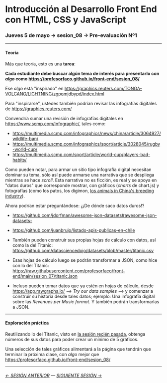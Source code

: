 # Introducción al Desarrollo Front End con HTML, CSS y JavaScript

### Jueves 5 de mayo → sesion_08 → Pre-evaluación Nº1

- - - - - - - - 

#### Teoría

Más que teoría, esto es una **tarea**: 

**Cada estudiante debe buscar algún tema de interés para presentarlo con *algo* como https://profesorfaco.github.io/front-end/sesion_08/**

Ese *algo* está "inspirado" en https://graphics.reuters.com/TONGA-VOLCANO/LIGHTNING/zgpomjdbypd/index.html

Para "inspirarse", ustedes también podrían revisar las infografías digitales de https://graphics.reuters.com/

Convendría sumar una revisión de infografías digitales en https://www.scmp.com/infographic/, tales como: 

- https://multimedia.scmp.com/infographics/news/china/article/3064927/wildlife-ban/
- https://multimedia.scmp.com/infographics/sport/article/3028045/rugby-world-cup/
- https://multimedia.scmp.com/sport/article/world-cup/players-bad-habits/

Como pueden notar, para armar un sitio tipo infografía digital necesitan dominar su tema, sólo así puede armarse una narrativa que se despliega mientras se hace *scroll*. Esta narrativa no es ficción, es real y se apoya en "datos duros" que corresponde mostrar, con gráficos (*charts* de chart.js) y fotografías (como los patos, los digimon, [los animals in China's breeding industry](https://multimedia.scmp.com/infographics/news/china/article/3064927/wildlife-ban/)).

Ahora podrían estar preguntándose: ¿¡De dónde saco datos duros!?

- https://github.com/jdorfman/awesome-json-datasets#awesome-json-datasets-

- https://github.com/juanbrujo/listado-apis-publicas-en-chile

- También pueden construir sus propias hojas de cálculo con datos, así como la del Titanic: https://github.com/datasciencedojo/datasets/blob/master/titanic.csv

- Esas hojas de cálculo luego se podrán transformar a JSON, como hice con lo del Titanic: https://raw.githubusercontent.com/profesorfaco/front-end/main/sesion_07/titanic.json

- Incluso pueden tomar datos que ya estén en hojas de cálculo, desde https://app.rawgraphs.io/ --> *Try our data samples* --> y comenzar a construir su historia desde tales datos; ejemplo: Una infografía digital sobre las *Revenues per Music format*. Y también podrán transformarlas a JSON.

- - - - - - - - 

#### Exploración práctica

Reutilizando lo del Titanic, visto en [la sesión recién pasada](https://profesorfaco.github.io/front-end/sesion_07/), obtenga números de sus datos para poder crear un mínimo de 5 gráficos.

Una selección de tales gráficos alimentará a la página que tendrán que terminar la próxima clase, con *algo* mejor que https://profesorfaco.github.io/front-end/sesion_08/

- - - - - - - - - - - - -

###### [← SESIÓN ANTERIOR](https://github.com/profesorfaco/front-end/tree/main/sesion_07) — [SIGUIENTE SESIÓN →](https://github.com/profesorfaco/front-end/tree/main/sesion_09)

